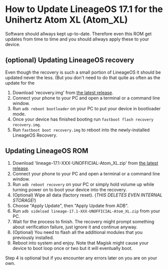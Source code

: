 How to Update LineageOS 17.1 for the Unihertz Atom XL (Atom_XL)
=================================================

Software should allways kept up-to-date. Therefore even this ROM get updates from time to time and you should allways apply these to your device.

## (optional) Updating LineageOS recovery

Even though the recovery is such a small portion of LineageOS it should be updated never the less. (But you don't need to do that quite as often as the update for the 

1. Download 'recovery.img' from [the latest release](https://github.com/ADeadTrousers/android_device_Unihertz_Atom_XL/releases).
2. Connect your phone to your PC and open a terminal or a command line window.
3. Run `adb reboot bootloader` on your PC to put your device in bootloader mode.
4. Once your device has finished booting run `fastboot flash recovery recovery.img`.
5. Run `fastboot boot recovery.img` to reboot into the newly-installed LineageOS Recovery.

## Updating LineageOS ROM

1. Download 'lineage-17.1-XXX-UNOFFICIAL-Atom_XL.zip' from [the latest release](https://github.com/ADeadTrousers/android_device_Unihertz_Atom_XL/releases).
2. Connect your phone to your PC and open a terminal or a command line window.
3. Run `adb reboot recovery` on your PC or simply hold volume up while turning power on to boot your device into the recovery.
4. (Optional) Wipe all data (factory reset). (*THIS DELETES EVEN INTERNAL STORAGE!*) 
5. Choose "Apply Update", then "Apply Update from ADB".
6. Run `adb sideload lineage-17.1-XXX-UNOFFICIAL-Atom_XL.zip` from your PC.
7. Wait for the process to finish. The recovery might prompt something about verification failure, just ignore it and continue anyway.
8. (Optional) You need to flash all the additional modules that you previously installed. 
9. Reboot into system and enjoy. Note that Magisk might cause your device to boot loop once or two but it will eventually boot.

Step 4 is optional but if you encounter any errors later on you are on your own.
